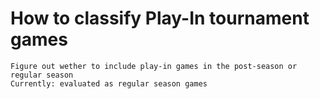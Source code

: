 # How to classify Play-In tournament games
    Figure out wether to include play-in games in the post-season or regular season
    Currently: evaluated as regular season games